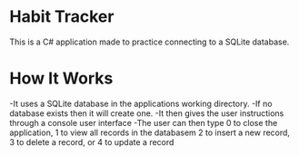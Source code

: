 # Habit Tracker
This is a C# application made to practice connecting to a SQLite database.

# How It Works
-It uses a SQLite database in the applications working directory.
-If no database exists then it will create one.
-It then gives the user instructions through a console user interface
-The user can then type 0 to close the application, 1 to view all records in the databasem 2 to insert a new record, 3 to delete a record, or 4 to update a record
